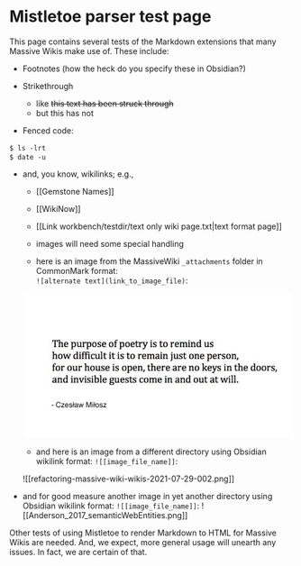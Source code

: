 # Mistletoe parser test page

This page contains several tests of the Markdown extensions that many Massive Wikis make use of. These include:

- Footnotes (how the heck do you specify these in Obsidian?)

- Strikethrough
	- like ~~this text has been struck through~~  
	- but this has not

- Fenced code:
```shell
$ ls -lrt
$ date -u
```

- and, you know, wikilinks; e.g.,
	- [[Gemstone Names]]  
	- [[WikiNow]]  
	- [[Link workbench/testdir/text only wiki page.txt|text format page]]
	- images will need some special handling  
	
	- here is an image from the MassiveWiki `_attachments` folder in CommonMark format:  
			  `![alternate text](link_to_image_file)`:  
	 
	![The purpose of poetry](_attachments/2021-11-11-Milosz.jpeg)  
	-  and here is an image from a different directory using Obsidian wikilink format: 
			`![[image_file_name]]`:  
	
	![[refactoring-massive-wiki-wikis-2021-07-29-002.png]]  
	

- and for good measure another image in yet another directory using Obsidian wikilink format:
     `![[image_file_name]]`:
 ![[Anderson_2017_semanticWebEntities.png]]  

Other tests of using Mistletoe to render Markdown to HTML for Massive Wikis are needed. And, we expect, more general usage will unearth any issues. In fact, we are certain of that.
